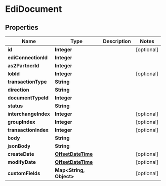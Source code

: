 
# EdiDocument

## Properties
Name | Type | Description | Notes
------------ | ------------- | ------------- | -------------
**id** | **Integer** |  |  [optional]
**ediConnectionId** | **Integer** |  | 
**as2PartnerId** | **Integer** |  | 
**lobId** | **Integer** |  |  [optional]
**transactionType** | **String** |  | 
**direction** | **String** |  | 
**documentTypeId** | **Integer** |  | 
**status** | **String** |  | 
**interchangeIndex** | **Integer** |  |  [optional]
**groupIndex** | **Integer** |  |  [optional]
**transactionIndex** | **Integer** |  |  [optional]
**body** | **String** |  | 
**jsonBody** | **String** |  | 
**createDate** | [**OffsetDateTime**](OffsetDateTime.md) |  |  [optional]
**modifyDate** | [**OffsetDateTime**](OffsetDateTime.md) |  |  [optional]
**customFields** | **Map&lt;String, Object&gt;** |  |  [optional]



